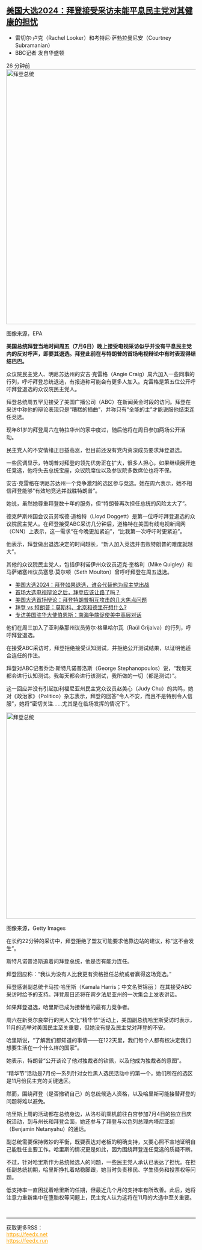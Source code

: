 <!--1720330982000-->
[美国大选2024：拜登接受采访未能平息民主党对其健康的担忧](https://www.bbc.com/zhongwen/simp/world-69175582)
------

<main role="main"><div></div><div><div><ul role="list"><li role="listitem">雷切尔·卢克（Rachel Looker）和考特尼·萨勃拉曼尼安（Courtney Subramanian）</li><li role="listitem">BBC记者 发自华盛顿</li></ul></div></div><div><time dateTime="2024-07-07">26 分钟前</time></div><div><div><img src="https://images.weserv.nl/?url=ichef.bbci.co.uk/ace/ws/640/cpsprodpb/169DE/production/_133483629_biden_epa.jpg.webp" srcSet="https://ichef.bbci.co.uk/ace/ws/240/cpsprodpb/169DE/production/_133483629_biden_epa.jpg.webp 240w, https://ichef.bbci.co.uk/ace/ws/320/cpsprodpb/169DE/production/_133483629_biden_epa.jpg.webp 320w, https://ichef.bbci.co.uk/ace/ws/480/cpsprodpb/169DE/production/_133483629_biden_epa.jpg.webp 480w, https://ichef.bbci.co.uk/ace/ws/624/cpsprodpb/169DE/production/_133483629_biden_epa.jpg.webp 624w, https://ichef.bbci.co.uk/ace/ws/800/cpsprodpb/169DE/production/_133483629_biden_epa.jpg.webp 800w" sizes="(min-width: 1008px) 645px, 100vw" alt="拜登总统" width="1024" height="678"/><p role="text"><span>图像来源，</span><span>EPA</span></p></div></div><div><p><b>美国总统拜登当地时间周五（7月6日）晚上接受电视采访似乎并没有平息民主党内的反对呼声，即要其退选。拜登此前在与特朗普的首场电视辩论中有时表现得结结巴巴。</b></p></div><div><p>众议院民主党人、明尼苏达州的安吉·克雷格（Angie Craig）周六加入一些同事的行列，呼吁拜登总统退选，有报道称可能会有更多人加入。克雷格是第五位公开呼吁拜登退选的众议院民主党人。</p></div><div><p>拜登总统周五罕见接受了美国广播公司（ABC）在新闻黄金时段的访问。拜登在采访中称他的辩论表现只是“糟糕的插曲”，并称只有“全能的主”才能说服他结束连任竞选。</p></div><div><p>现年81岁的拜登周六在特拉华州的家中度过，随后他将在周日参加两场公开活动。</p></div><section aria-label="广告 2" aria-hidden="true" role="region" data-e2e="advertisement"><div id="dotcom-mpu"></div></section><div><p>民主党人的不安情绪正日益高涨，但目前还没有党内资深成员要求拜登退选。</p></div><div><p>一些民调显示，特朗普对拜登的领先优势正在扩大，很多人担心，如果继续展开连任竞选，他将失去总统宝座，众议院席位以及参议院多数席位也将不保。</p></div><div><p>安吉·克雷格在明尼苏达州一个竞争激烈的选区参与竞选。她在周六表示，她不相信拜登能够“有效地竞选并战胜特朗普”。</p></div><div><p>她说，虽然她尊重拜登数十年的服务，但“特朗普再次担任总统的风险太大了”。</p></div><div><p>德克萨斯州国会议员劳埃德·道格特（Lloyd Doggett）是第一位呼吁拜登退选的众议院民主党人。在拜登接受ABC采访几分钟后，道格特在美国有线电视新闻网（CNN）上表示，这一需求“在今晚更加紧迫”，“比我第一次呼吁时更紧迫”。 </p></div><div><p>他表示，拜登做出退选决定的时间越长，“新人加入竞选并击败特朗普的难度就越大”。</p></div><div><p>其他的众议院民主党人，包括伊利诺伊州众议员迈克·奎格利（Mike Quigley）和马萨诸塞州议员塞思·莫尔顿（Seth Moulton）曾呼吁拜登在周五退选。</p></div><div><ul role="list"><li role="listitem"><a href="/zhongwen/simp/world-69163231">美国大选2024：拜登如果退选，谁会代替他为民主党出战</a></li><li role="listitem"><a href="/zhongwen/simp/world-69160361">首场大选电视辩论之后，拜登应该让路了吗？</a></li><li role="listitem"><a href="/zhongwen/simp/world-69155584">美国大选首场辩论：拜登特朗普相互攻击的几大焦点问题</a></li><li role="listitem"><a href="/zhongwen/simp/world-69152728">拜登 vs 特朗普：莫斯科、北京和德里在想什么?</a></li><li role="listitem"><a href="/zhongwen/simp/chinese-news-69136828">专访美国驻华大使伯恩斯：南海争端促使美中高层对话</a></li></ul></div><div><p>他们在周三加入了亚利桑那州议员劳尔·格里哈尔瓦（Raúl Grijalva）的行列，呼吁拜登退选。</p></div><div><p>在接受ABC采访时，拜登拒绝接受认知测试，并拒绝公开测试结果，以证明他适合连任的作法。</p></div><div><p>拜登对ABC记者乔治·斯特凡诺普洛斯（George Stephanopoulos）说，“我每天都会进行认知测试。我每天都会进行该测试，我所做的一切（都是测试）”。</p></div><div><p>这一回应并没有引起加利福尼亚州民主党众议员赵美心（Judy Chu）的共鸣，她对《政治家》（Politico）杂志表示，拜登的回答“令人不安，而且不是特别令人信服”，她将“密切关注……尤其是在临场发挥的情况下”。</p></div><div><div><img src="https://images.weserv.nl/?url=ichef.bbci.co.uk/ace/ws/640/cpsprodpb/AA76/production/_133483634_biden_getty.jpg.webp" srcSet="https://ichef.bbci.co.uk/ace/ws/240/cpsprodpb/AA76/production/_133483634_biden_getty.jpg.webp 240w, https://ichef.bbci.co.uk/ace/ws/320/cpsprodpb/AA76/production/_133483634_biden_getty.jpg.webp 320w, https://ichef.bbci.co.uk/ace/ws/480/cpsprodpb/AA76/production/_133483634_biden_getty.jpg.webp 480w, https://ichef.bbci.co.uk/ace/ws/624/cpsprodpb/AA76/production/_133483634_biden_getty.jpg.webp 624w, https://ichef.bbci.co.uk/ace/ws/800/cpsprodpb/AA76/production/_133483634_biden_getty.jpg.webp 800w" sizes="(min-width: 1008px) 645px, 100vw" alt="拜登总统" loading="lazy" width="976" height="549"/><p role="text"><span>图像来源，</span><span>Getty Images</span></p></div></div><div><p>在长约22分钟的采访中，拜登拒绝了盟友可能要求他靠边站的建议，称“这不会发生”。</p></div><div><p>斯特凡诺普洛斯追着问拜登总统，他是否有能力连任。</p></div><div><p>拜登回应称：“我认为没有人比我更有资格担任总统或者赢得这场竞选。”</p></div><div><p>拜登感谢副总统卡马拉·哈里斯（Kamala Harris；中文名贺锦丽 ）在其接受ABC采访时给予的支持。拜登周日还将在宾夕法尼亚州的一次集会上发表讲话。</p></div><div><p>如果拜登退选，哈里斯已成为接替他的最有力竞争者。</p></div><div><p>周六在新奥尔良举行的黑人文化“精华节”活动上，美国副总统哈里斯受访时表示，11月的选举对美国民主至关重要，但她没有提及民主党对拜登的不安。</p></div><div><p>哈里斯说，“了解我们都知道的事情——在122天里，我们每个人都有权决定我们想要生活在一个什么样的国家”。</p></div><div><p>她表示，特朗普“公开谈论了他对独裁者的钦佩，以及他成为独裁者的意图”。</p></div><div><p>“精华节”活动是7月份一系列针对女性黑人选民活动中的第一个，她们所在的选区是11月份民主党的关键选区。　</p></div><div><p>然而，围绕拜登（是否撤销自己）的总统候选人资格，以及哈里斯可能接替拜登的问题将难以避免。</p></div><div><p>哈里斯上周的活动都在总统身边，从洛杉矶乘机前往白宫参加7月4日的独立日庆祝活动，到与州长和拜登会面，她还参与了拜登与以色列总理内塔尼亚胡（Benjamin Netanyahu）的通话。</p></div><div><p>副总统需要保持微妙的平衡，既要表达对老板的明确支持，又要心照不宣地证明自己能胜任主要工作。哈里斯的情况更是如此，因为围绕拜登连任竞选的质疑不断。</p></div><div><p>不过，针对哈里斯作为总统候选人的问题，一些民主党人承认已表达了担忧。在担任副总统初期，哈里斯挣扎着站稳脚跟，她当时负责移民、学生债务和投票权等问题。</p></div><div><p>低支持率一直困扰着哈里斯的任期，但最近几个月的支持率有所改善。此后，她将注意力重新集中在堕胎权等问题上，民主党人认为这将在11月的大选中至关重要。</p></div></main><br><hr><div>获取更多RSS：<br><a href="https://feedx.net" style="color:orange" target="_blank">https://feedx.net</a> <br><a href="https://feedx.run" style="color:orange" target="_blank">https://feedx.run</a><br></div>
